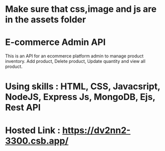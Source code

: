 # Make sure that css,image and js are in the assets folder 
# E-commerce Admin API
This is an API for an ecommerce platform admin to manage product inventory.
Add product, Delete product, Update quantity and view all product.
# Using skills : HTML, CSS, Javacsript, NodeJS, Express Js, MongoDB, Ejs, Rest API
# Hosted Link : https://dv2nn2-3300.csb.app/
